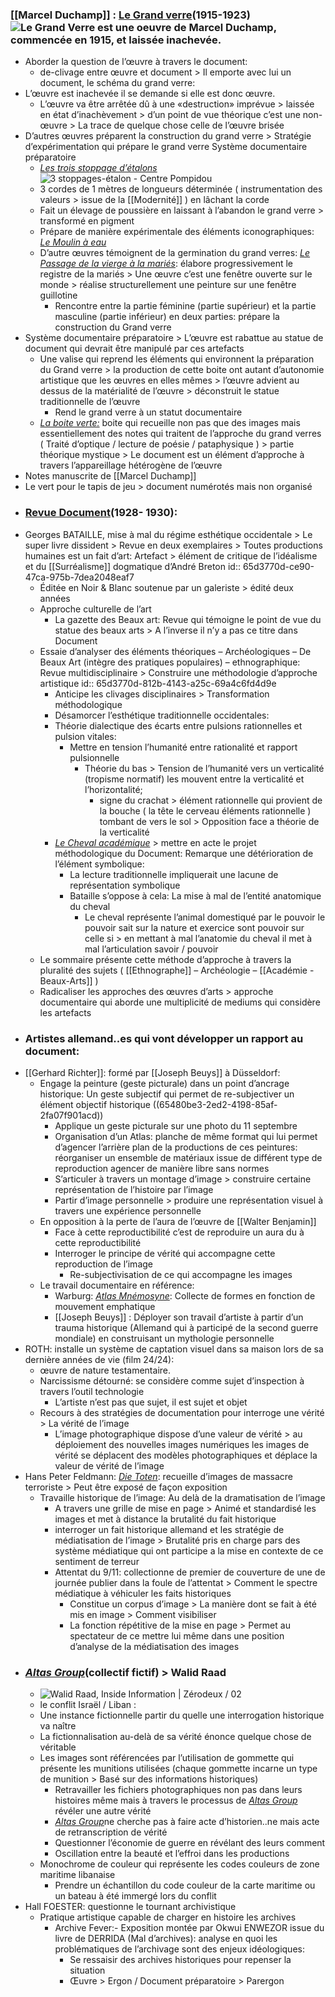### [[Marcel Duchamp]] : [Le Grand verre](https://www.google.com/url?sa=i&url=https%3A%2F%2F321histoire.wordpress.com%2F2013%2F05%2F12%2Fle-grand-verre%2F&psig=AOvVaw0x38L-Nr7jRPrhRDqsZ4B2&ust=1681891673683000&source=images&cd=vfe&ved=0CBEQjRxqFwoTCJjLlPD8sv4CFQAAAAAdAAAAABAE)(1915-1923) ![Le Grand Verre est une oeuvre de Marcel Duchamp, commencée en 1915, et laissée inachevée.](https://321histoire.files.wordpress.com/2013/05/duchamp_largeglass.jpg?w=490&h=756)
- Aborder la question de l’œuvre à travers le document:
	- de-clivage entre œuvre et document > Il emporte avec lui un document, le schéma du grand verre:
- L’œuvre est inachevée il se demande si elle est donc œuvre.
	- L’œuvre va être arrêtée dû à une «destruction» imprévue > laissée en état d’inachèvement > d’un point de vue théorique c’est une non-œuvre > La trace de quelque chose celle de l’œuvre brisée
- D’autres œuvres préparent la construction du grand verre > Stratégie d’expérimentation qui prépare le grand verre Système documentaire préparatoire
	- [*Les trois stoppage d’étalons*](https://www.google.com/url?sa=i&url=https%3A%2F%2Fwww.centrepompidou.fr%2Ffr%2Fressources%2Foeuvre%2Fcrb5LdB&psig=AOvVaw3pFKQxNz0nYTFGeBnlxecO&ust=1681891690310000&source=images&cd=vfe&ved=0CBEQjRxqFwoTCJDs5Pf8sv4CFQAAAAAdAAAAABAE) ![3 stoppages-étalon - Centre Pompidou](https://www.centrepompidou.fr/media/picture/70/bd/70bd53265b8b553704c2a57d570df0c9/thumb_large.jpg)
	- 3 cordes de 1 mètres de longueurs déterminée ( instrumentation des valeurs > issue de la [[Modernité]] ) en lâchant la corde
	- Fait un élevage de poussière en laissant à l’abandon le grand verre > transformé en pigment
	- Prépare de manière expérimentale des éléments iconographiques: [*Le Moulin à eau*](https://www.google.com/url?sa=i&url=https%3A%2F%2Fwww.photo.rmn.fr%2Farchive%2F15-596814-2C6NU0AN7Y7Y7.html&psig=AOvVaw3h6mWRg2gWCnT3O_FhnYFh&ust=1681891824641000&source=images&cd=vfe&ved=0CBEQjRxqFwoTCOjo3rf9sv4CFQAAAAAdAAAAABAE)
	- D’autre œuvres témoignent de la germination du grand verres: [*Le Passage de la vierge à la mariés*](https://www.google.com/url?sa=i&url=https%3A%2F%2Fes.artsdot.com%2F%40%40%2F7YLJ6T-Marcel-Duchamp-Transici%25C3%25B3n-de-la-virgen-en-un-Bride_Le-Passage-de-la-Vierge-un-la-Mari%25C3%25A9e..&psig=AOvVaw2pGnGDd9iKDXfyVo3XMxV6&ust=1681891877118000&source=images&cd=vfe&ved=0CBEQjRxqFwoTCKic69D9sv4CFQAAAAAdAAAAABAE): élabore progressivement le registre de la mariés > Une œuvre c’est une fenêtre ouverte sur le monde > réalise structurellement une peinture sur une fenêtre guillotine
		- Rencontre entre la partie féminine (partie supérieur) et la partie masculine (partie inférieur) en deux parties: prépare la construction du Grand verre
- Système documentaire préparatoire > L’œuvre est rabattue au statue de document qui devrait être manipulé par ces artefacts
	- Une valise qui reprend les éléments qui environnent la préparation du Grand verre > la production de cette boite ont autant d’autonomie artistique que les œuvres en elles mêmes > l’œuvre advient au dessus de la matérialité de l’œuvre > déconstruit le statue traditionnelle de l’œuvre
		- Rend le grand verre à un statut documentaire
	- [*La boite verte:*](https://www.museoreinasofia.es/en/collection/artwork/boite-verte-mariee-mise-nu-par-ses-celibataires-meme-green-box-bride-stripped) boite qui recueille non pas que des images mais essentiellement des notes qui traitent de l’approche du grand verres ( Traité d’optique / lecture de poésie / pataphysique ) > partie théorique mystique > Le document est un élément d’approche à travers l’appareillage hétérogène de l’œuvre
- Notes manuscrite de [[Marcel Duchamp]]
- Le vert pour le tapis de jeu > document numérotés mais non organisé
- ### [Revue Document](https://www.google.com/url?sa=i&url=https%3A%2F%2Fgallica.bnf.fr%2Fark%3A%2F12148%2Fbpt6k32951f&psig=AOvVaw0vTbVnbWPb_9fHFg4263gn&ust=1681891804742000&source=images&cd=vfe&ved=0CBEQjRxqFwoTCOj4yq79sv4CFQAAAAAdAAAAABAI)(1928- 1930):
- Georges BATAILLE, mise à mal du régime esthétique occidentale > Le super livre dissident > Revue en deux exemplaires > Toutes productions humaines est un fait d’art: Artefact > élément de critique de l’idéalisme et du [[Surréalisme]] dogmatique d’André Breton
  id:: 65d3770d-ce90-47ca-975b-7dea2048eaf7
	- Éditée en Noir & Blanc soutenue par un galeriste > édité deux années
	- Approche culturelle de l’art
		- La gazette des Beaux art: Revue qui témoigne le point de vue du statue des beaux arts > A l’inverse il n’y a pas ce titre dans Document
	- Essaie d’analyser des éléments théoriques – Archéologiques – De Beaux Art (intègre des pratiques populaires) –  ethnographique: Revue multidisciplinaire > Construire une méthodologie d’approche artistique
	  id:: 65d3770d-812b-4143-a25c-69a4c6fd4d9e
		- Anticipe les clivages disciplinaires > Transformation méthodologique
		- Désamorcer l’esthétique traditionnelle occidentales:
		- Théorie dialectique des écarts entre pulsions rationnelles et pulsion vitales:
			- Mettre en tension l’humanité entre rationalité et rapport pulsionnelle
				- Théorie du bas > Tension de l’humanité vers un verticalité (tropisme normatif) les mouvent entre la verticalité et l’horizontalité;
					- signe du crachat > élément rationnelle qui provient de la bouche ( la tête le cerveau éléments rationnelle ) tombant de vers le sol > Opposition face a théorie de la verticalité
		- [*Le Cheval académique*](https://semio4evah.home.blog/2019/04/30/chapitre-4-documents/) > mettre en acte le projet méthodologique du Document: Remarque une détérioration de l’élément symbolique:
			- La lecture traditionnelle impliquerait une lacune de représentation symbolique
			- Bataille s’oppose à cela: La mise à mal de l’entité anatomique du cheval
				- Le cheval représente l’animal domestiqué par le pouvoir le pouvoir sait sur la nature et exercice sont pouvoir sur celle si > en mettant à mal l’anatomie du cheval il met à mal l’articulation savoir / pouvoir
	- Le sommaire présente cette méthode d’approche à travers la pluralité des sujets ( [[Ethnographe]]  – Archéologie – [[Académie - Beaux-Arts]] )
	- Radicaliser les approches des œuvres d’arts  > approche documentaire qui aborde une multiplicité de mediums qui considère les artefacts
- ### Artistes allemand..es qui vont développer un rapport au document:
- [[Gerhard Richter]]: formé par [[Joseph Beuys]] à Düsseldorf:
	- Engage la peinture (geste picturale) dans un point d’ancrage historique: Un geste subjectif qui permet de re-subjectiver un élément objectif historique ((65480be3-2ed2-4198-85af-2fa07f901acd))
		- Applique un geste picturale sur une photo du 11 septembre
		- Organisation d’un Atlas: planche de même format qui lui permet d’agencer l’arrière plan de la productions de ces peintures: réorganiser un ensemble de matériaux issue de différent type de reproduction agencer de manière libre sans normes
		- S’articuler à travers un montage d’image > construire certaine représentation de l’histoire par l’image
		- Partir d’image personnelle > produire une représentation visuel à travers une expérience personnelle
	- En opposition à la perte de l’aura de l’œuvre de [[Walter Benjamin]]
		- Face à cette reproductibilité c’est de reproduire un aura du à cette reproductibilité
		- Interroger le principe de vérité qui accompagne cette reproduction de l’image
			- Re-subjectivisation de ce qui accompagne les images
	- Le travail documentaire en référence:
		- Warburg: [*Atlas Mnémosyne*](http://indexgrafik.fr/atlas-mnemosyne-aby-warburg/): Collecte de formes en fonction de mouvement emphatique
		- [[Joseph Beuys]] : Déployer son travail d’artiste à partir d’un trauma historique (Allemand qui à participé de la second guerre mondiale) en construisant un mythologie personnelle
- ROTH: installe un système de captation visuel dans sa maison lors de sa dernière années de vie (film 24/24):
	- œuvre de nature testamentaire.
	- Narcissisme détourné: se considère comme sujet d’inspection à travers l’outil technologie
		- L’artiste n’est pas que sujet, il est sujet et objet
	- Recours à des stratégies de documentation pour interroge une vérité > La vérité de l’image
		- L’image photographique dispose d’une valeur de vérité > au déploiement des nouvelles images numériques les images de vérité se déplacent des modèles photographiques et déplace la valeur de vérité de l’image
- Hans Peter Feldmann: [*Die Toten*](https://www.google.com/url?sa=i&url=https%3A%2F%2Fwww.amazon.fr%2FDie-Toten-1967-1993-Peter-Feldman%2Fdp%2F3933485010&psig=AOvVaw3xm74lsUb-un7u-I_sY21P&ust=1682501047558000&source=images&cd=vfe&ved=0CBEQjRxqFwoTCODo0fvaxP4CFQAAAAAdAAAAABAE): recueille d’images de massacre terroriste > Peut être exposé de façon exposition
	- Travaille historique de l’image: Au delà de la dramatisation de l’image
		- A travers une grille de mise en page > Animé et standardisé les images et met à distance la brutalité du fait historique
		- interroger un fait historique allemand et les stratégie de médiatisation de l’image > Brutalité pris en charge pars des système médiatique qui ont participe a la mise en contexte de ce sentiment de terreur
		- Attentat du 9/11: collectionne de premier de couverture de une de journée publier dans la foule de l’attentat > Comment le spectre médiatique à véhiculer les faits historiques
			- Constitue un corpus d’image > La manière dont se fait à été mis en image > Comment visibiliser
			- La fonction répétitive de la mise en page > Permet au spectateur de ce mettre lui même dans une position d’analyse de la médiatisation des images
- ### [*Altas Group*](https://www.theatlasgroup1989.org/)(collectif fictif) > Walid Raad
	- ![Walid Raad, Inside Information | Zérodeux / 02](https://www.zerodeux.fr/wp-content/uploads/2014/10/atlasGroup_the_weather_helped-USA_Switzerland.jpg)
	- le conflit Israël / Liban :
	- Une instance fictionnelle partir du quelle une interrogation historique va naître
	- La fictionnalisation au-delà de sa vérité énonce quelque chose de véritable
	- Les images sont référencées par l’utilisation de gommette qui présente les munitions utilisées (chaque gommette incarne un type de munition > Basé sur des informations historiques)
		- Retravailler les fichiers photographiques non pas dans leurs histoires même mais à travers le processus de [*Altas Group*](https://www.theatlasgroup1989.org/) révéler une autre vérité
		- [*Altas Group*](https://www.theatlasgroup1989.org/)ne cherche pas à faire acte d’historien..ne mais acte de retranscription de vérité
		- Questionner l’économie de guerre en révélant des leurs comment
		- Oscillation entre la beauté et l’effroi dans les productions
	- Monochrome de couleur qui représente les codes couleurs de zone maritime libanaise
		- Prendre un échantillon du code couleur de la carte maritime ou un bateau à été immergé lors du conflit
- Hall FOESTER: questionne le tournant archivistique
	- Pratique artistique capable de charger en histoire les archives
		- Archive Fever:- Exposition montée par Okwui ENWEZOR issue du livre de DERRIDA (Mal d’archives): analyse en quoi les problématiques de l’archivage sont des enjeux idéologiques:
			- Se ressaisir des archives historiques pour repenser la situation
			- Œuvre > Ergon  / Document préparatoire > Parergon